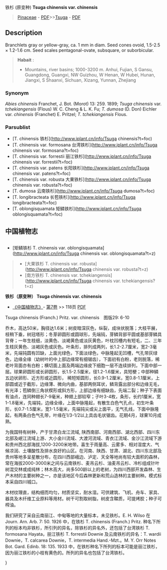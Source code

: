 铁杉 (原变种) **Tsuga chinensis var. chinensis**

> [Pinaceae](http://www.iplant.cn/info/Pinaceae?t=foc) - [PDF](http://www.iplant.cn/foc/pdf/Pinaceae.pdf)>>[Tsuga](http://www.iplant.cn/info/Tsuga?t=foc) - [PDF](http://www.iplant.cn/foc/pdf/Tsuga.pdf)

## Description

Branchlets gray or yellow-gray, ca. 1 mm in diam. Seed cones ovoid, 1.5-2.5 ×  1.2-1.6 cm. Seed scales pentagonal-ovate, subsquare, or suborbicular.

> **Habait** : 
>*  Mountains, river basins; 1000-3200 m. Anhui, Fujian, S Gansu, Guangdong, Guangxi, NW Guizhou, W Henan, W Hubei, Hunan, Jiangxi, S Shaanxi, Sichuan, Xizang, Yunnan, Zhejiang

### Synonym
*Abies chinensis* Franchet, J. Bot. (Morot) 13: 259. 1899; *Tsuga chinensis* var. *tchekiangensis* (Flous) W. C. Cheng & L. K. Fu; *T. dumosa* (D. Don) Eichler var. *chinensis* (Franchet) E. Pritzel; *T. tchekiangensis* Flous.

### Parsublist

* [T.  chinensis  铁杉](http://www.iplant.cn/info/Tsuga chinensis?t=foc)
* [T.  chinensis var. formosana  台湾铁杉](http://www.iplant.cn/info/Tsuga chinensis var. formosana?t=foc)
* [T.  chinensis var. forrestii  丽江铁杉](http://www.iplant.cn/info/Tsuga chinensis var. forrestii?t=foc)
* [T.  chinensis var. patens  长阳铁杉](http://www.iplant.cn/info/Tsuga chinensis var. patens?t=foc)
* [T.  chinensis var. robusta  大果铁杉](http://www.iplant.cn/info/Tsuga chinensis var. robusta?t=foc)
* [T.  dumosa  云南铁杉](http://www.iplant.cn/info/Tsuga dumosa?t=foc)
* [T.  longibracteata  长苞铁杉](http://www.iplant.cn/info/Tsuga longibracteata?t=foc)
* [T.  oblongisquamata  矩鳞铁杉](http://www.iplant.cn/info/Tsuga oblongisquamata?t=foc)

## 中国植物志

## 
* [矩鳞铁杉  T.  chinensis var. oblongisquamata](http://www.iplant.cn/info/Tsuga chinensis var. oblongisquamata?t=z)
> * [大果铁杉  T.  chinensis var. robusta](http://www.iplant.cn/info/Tsuga chinensis var. robusta?t=z)
> * [南方铁杉  T.  chinensis var. tchekiangensis](http://www.iplant.cn/info/Tsuga chinensis var. tchekiangensis?t=z)

**铁杉（原变种） Tsuga chinensis var. chinensis**

* [《中国植物志》](http://www.iplant.cn/frps)- [第7卷](http://www.iplant.cn/frps/vol/7) >> 118页 [PDF](http://www.iplant.cn/frps/pdf/7/117.pdf)

Tsuga chinensis (Franch.) Pritz. var. chinensis　图版29: 6-10

乔木，高达50米，胸径达1.6米；树皮暗深灰色，纵裂，成块状脱落；大枝平展，枝稍下垂，树冠塔形；冬芽卵圆形或圆球形，先端钝，芽鳞背部平圆或基部芽鳞具背脊；一年生枝细，淡黄色、淡褐黄色或淡灰黄色，叶枕凹槽内有短毛，二、三年生枝灰黄色、淡褐灰色或灰色。叶条形，排列成两列，长1.2-2.7厘米，宽2-3毫米，先端钝圆有凹缺，上面光绿色，下面淡绿色，中脉隆起无凹槽，气孔带灰绿色，边缘全缘（幼树叶的中上部边缘常有细锯齿），下面初有白粉，老则脱落，稀老叶背面亦有白粉；横切面上面及两端边缘皮下细胞一层不连续排列，下面中部一层。球果卵圆形或长卵圆形，长1.5-2.5厘米，径1.2-1.6厘米，具短梗；中部种鳞五边状卵形、近方形或近圆形， 稀短矩圆形，长0.9-1.2厘米，宽0.8-1.1厘米，上部圆或近于截形，边缘薄、微向内曲，基部两侧耳状，鳞背露出部分和边缘无毛，有光泽；苞鳞倒三角状楔形或斜方形，上部边缘有细缺齿，先端二裂；种子下表面有油点，连同种翅长7-9毫米，种翅上部较窄；子叶3-4枚，条形，长约1厘米，宽1-1.8毫米，先端钝，边缘全缘，上面中脉隆起，有散生白色气孔点，初生叶条形，长0.7-1.5厘米，宽1-1.5毫米，先端钝尖或尖上面平，无气孔线，下面中脉隆起，有两条白色气孔带，叶缘在1/3-1/2以上具齿毛状锯齿。花期4月，球果10月成熟。

为我国特有树种，产于甘肃白龙江流域, 陕西南部、河南西部、湖北西部、四川东北部及岷江流域上游、大小金川流域、大渡河流域、青衣江流域、金沙江流域下游和贵州西北部海拔,1200-3200米地带。喜生于雨量高、云雾多、相对湿度大、气候凉润、土壤酸性及排水良好的山区。在河南、陕西、甘肃、湖北、四川东北部及贵州等地多呈星散分布，在四川西部峨边、泸定、天全等地尚有较大面积的森林，常在海拔2000-3000米之间与云南铁杉、麦吊云杉、油麦吊云杉、冷杉组成针叶树混交林或成纯林；林木高大，尚多500龄以上的老树，为四川西部开发森林、生产木材的主要树种之一，亦是该地区今后森林更新和荒山造林的主要树种。模式标本采自四川城口。

木材纹理直，结构细而均匀，材质坚实，耐水湿。可供建筑、飞机、舟车、家具、器具及木纤维工业原料等用材。树干可割取树脂，树皮含鞣质，可提烤胶；种子可榨油。

我们研究了采自云南丽江、中甸等地的大量标本，未见铁杉。E. H. Wilso 在 Journ. Arn. Arb. 7: 50. 1926 中，在铁杉 T. chinensis (Franch.) Pritz. 种名下所列的标本均非铁杉，所引列的异名，除铁杉的异名外，还包括了台湾铁杉 T. formosana Hayata，丽江铁杉 T. forrestii Downie 及云南铁杉的异名：T. wardii Downie，T. calcarea Downie，T. intermedia Hand.-Mzt.。M. Y. Orr Notes Bot. Gard. Edinb. 18: 135. 1933 中，在铁杉种名下所列的标本可能是丽江铁杉，因为丽江铁杉的小枝有黄色的。所列的异名也包括了台湾铁杉。

}